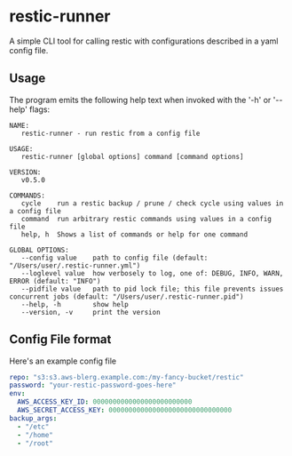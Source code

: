 # restic-runner

A simple CLI tool for calling restic with configurations described in a yaml config file.

## Usage

The program emits the following help text when invoked with the '-h' or '--help' flags:

```
NAME:
   restic-runner - run restic from a config file

USAGE:
   restic-runner [global options] command [command options]

VERSION:
   v0.5.0

COMMANDS:
   cycle    run a restic backup / prune / check cycle using values in a config file
   command  run arbitrary restic commands using values in a config file
   help, h  Shows a list of commands or help for one command

GLOBAL OPTIONS:
   --config value    path to config file (default: "/Users/user/.restic-runner.yml")
   --loglevel value  how verbosely to log, one of: DEBUG, INFO, WARN, ERROR (default: "INFO")
   --pidfile value   path to pid lock file; this file prevents issues concurrent jobs (default: "/Users/user/.restic-runner.pid")
   --help, -h        show help
   --version, -v     print the version
```

## Config File format

Here's an example config file

```yaml
repo: "s3:s3.aws-blerg.example.com:/my-fancy-bucket/restic"
password: "your-restic-password-goes-here"
env:
  AWS_ACCESS_KEY_ID: 0000000000000000000000000
  AWS_SECRET_ACCESS_KEY: 0000000000000000000000000000000
backup_args:
  - "/etc"
  - "/home"
  - "/root"
```
